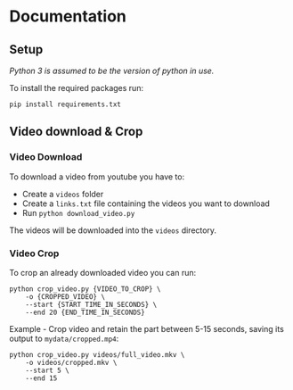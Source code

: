 # Documentation

## Setup
_Python 3 is assumed to be the version of python in use._

To install the required packages run:
```
pip install requirements.txt
```

## Video download & Crop

### Video Download
To download a video from youtube you have to:
- Create a `videos` folder 
- Create a `links.txt` file containing the videos you want to download
- Run `python download_video.py`

The videos will be downloaded into the `videos` directory.

### Video Crop
To crop an already downloaded video you can run:
```
python crop_video.py {VIDEO_TO_CROP} \
    -o {CROPPED_VIDEO} \
    --start {START_TIME_IN_SECONDS} \
    --end 20 {END_TIME_IN_SECONDS}
```
Example - Crop video and retain the part between 5-15 seconds, saving its output to `mydata/cropped.mp4`:
```
python crop_video.py videos/full_video.mkv \
    -o videos/cropped.mkv \
    --start 5 \
    --end 15
```
